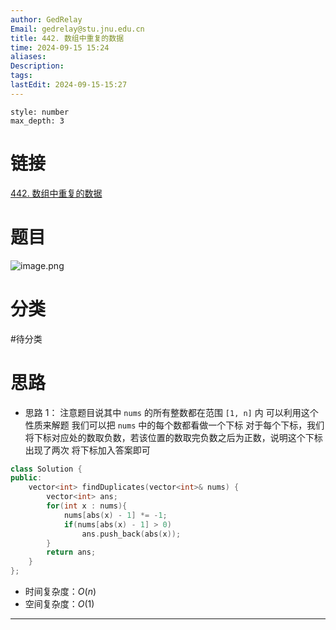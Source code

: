 ```yaml
---
author: GedRelay
Email: gedrelay@stu.jnu.edu.cn
title: 442. 数组中重复的数据
time: 2024-09-15 15:24
aliases: 
Description: 
tags: 
lastEdit: 2024-09-15-15:27
---
```


```toc
style: number
max_depth: 3
```

# 链接
[442. 数组中重复的数据](https://leetcode.cn/problems/find-all-duplicates-in-an-array/) 

# 题目
![image.png](https://ged-pic-bed.oss-cn-guangzhou.aliyuncs.com/img/202409151524234.png)


# 分类
#待分类

# 思路
- 思路 1：
注意题目说其中 `nums` 的所有整数都在范围 `[1, n]` 内
可以利用这个性质来解题
我们可以把 `nums` 中的每个数都看做一个下标
对于每个下标，我们将下标对应处的数取负数，若该位置的数取完负数之后为正数，说明这个下标出现了两次
将下标加入答案即可


```cpp
class Solution {
public:
    vector<int> findDuplicates(vector<int>& nums) {
        vector<int> ans;
        for(int x : nums){
            nums[abs(x) - 1] *= -1;
            if(nums[abs(x) - 1] > 0)
                ans.push_back(abs(x));
        }
        return ans;
    }
};
```


- 时间复杂度：${O\left( n \right)  }$ 
- 空间复杂度：${O\left( 1 \right)  }$ 


---

